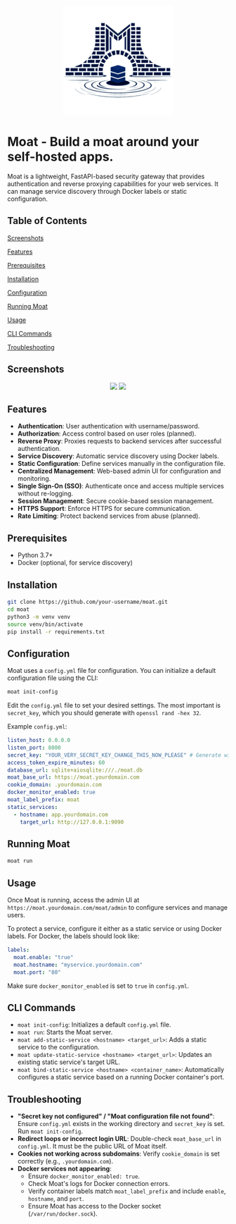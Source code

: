 <p align="center"><img src="assets\moat.png" height="250" width="250"/></p>

# Moat - Build a moat around your self-hosted apps.

Moat is a lightweight, FastAPI-based security gateway that provides authentication and reverse proxying capabilities for your web services. It can manage service discovery through Docker labels or static configuration.

## Table of Contents

[Screenshots](#screenshots)

[Features](#features)

[Prerequisites](#prerequisites)

[Installation](#installation)

[Configuration](#configuration)

[Running Moat](#running-moat)

[Usage](#usage)

[CLI Commands](#cli-commands)

[Troubleshooting](#troubleshooting)

## Screenshots
<div align="center">
<img src="https://github.com/user-attachments/assets/917da6b1-d226-40cb-9f44-b1ba-41a5-850b-732e394e0910/moat-login.png" width="400">
<img src="https://github.com/user-attachments/assets/917da6b1-d226-40cb-9f44-b1ba-41a5-850b-732e394e0910/moat-admin.png" width="400">
</div>

## Features

- **Authentication**: User authentication with username/password.
- **Authorization**: Access control based on user roles (planned).
- **Reverse Proxy**: Proxies requests to backend services after successful authentication.
- **Service Discovery**: Automatic service discovery using Docker labels.
- **Static Configuration**: Define services manually in the configuration file.
- **Centralized Management**: Web-based admin UI for configuration and monitoring.
- **Single Sign-On (SSO)**: Authenticate once and access multiple services without re-logging.
- **Session Management**: Secure cookie-based session management.
- **HTTPS Support**: Enforce HTTPS for secure communication.
- **Rate Limiting**: Protect backend services from abuse (planned).

## Prerequisites

*   Python 3.7+
*   Docker (optional, for service discovery)

## Installation

```bash
git clone https://github.com/your-username/moat.git
cd moat
python3 -m venv venv
source venv/bin/activate
pip install -r requirements.txt
```

## Configuration

Moat uses a `config.yml` file for configuration. You can initialize a default configuration file using the CLI:

```bash
moat init-config
```

Edit the `config.yml` file to set your desired settings.  The most important is `secret_key`, which you should generate with `openssl rand -hex 32`.

Example `config.yml`:

```yaml
listen_host: 0.0.0.0
listen_port: 8000
secret_key: "YOUR_VERY_SECRET_KEY_CHANGE_THIS_NOW_PLEASE" # Generate with: openssl rand -hex 32
access_token_expire_minutes: 60
database_url: sqlite+aiosqlite:///./moat.db
moat_base_url: https://moat.yourdomain.com
cookie_domain: .yourdomain.com
docker_monitor_enabled: true
moat_label_prefix: moat
static_services:
  - hostname: app.yourdomain.com
    target_url: http://127.0.0.1:9090
```

## Running Moat

```bash
moat run
```

## Usage

Once Moat is running, access the admin UI at `https://moat.yourdomain.com/moat/admin` to configure services and manage users.

To protect a service, configure it either as a static service or using Docker labels.  For Docker, the labels should look like:

```yaml
labels:
  moat.enable: "true"
  moat.hostname: "myservice.yourdomain.com"
  moat.port: "80"
```

Make sure `docker_monitor_enabled` is set to `true` in `config.yml`.

## CLI Commands

*   `moat init-config`: Initializes a default `config.yml` file.
*   `moat run`: Starts the Moat server.
*   `moat add-static-service <hostname> <target_url>`: Adds a static service to the configuration.
*   `moat update-static-service <hostname> <target_url>`: Updates an existing static service's target URL.
*   `moat bind-static-service <hostname> <container_name>`: Automatically configures a static service based on a running Docker container's port.

## Troubleshooting

* **"Secret key not configured" / "Moat configuration file not found"**: Ensure `config.yml` exists in the working directory and `secret_key` is set. Run `moat init-config`.
* **Redirect loops or incorrect login URL**: Double-check `moat_base_url` in `config.yml`. It must be the public URL of Moat itself.
* **Cookies not working across subdomains**: Verify `cookie_domain` is set correctly (e.g., `.yourdomain.com`).
* **Docker services not appearing**:
   * Ensure `docker_monitor_enabled: true`.
   * Check Moat's logs for Docker connection errors.
   * Verify container labels match `moat_label_prefix` and include `enable`, `hostname`, and `port`.
   * Ensure Moat has access to the Docker socket (`/var/run/docker.sock`).